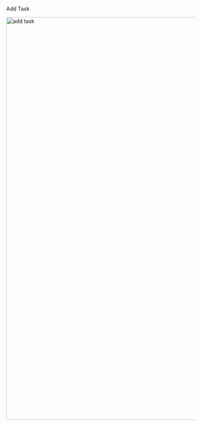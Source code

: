 Add Task

<img width="1068" alt="add task" src="https://user-images.githubusercontent.com/61503627/141810276-27fd57b1-0153-4009-a46d-6b14425c2926.png">
